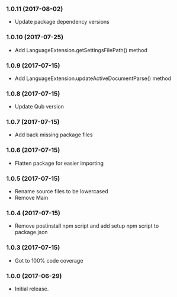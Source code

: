 ### 1.0.11 (2017-08-02)

- Update package dependency versions

### 1.0.10 (2017-07-25)

- Add LanguageExtension<T>.getSettingsFilePath() method

### 1.0.9 (2017-07-15)

- Add LanguageExtension<T>.updateActiveDocumentParse() method

### 1.0.8 (2017-07-15)

- Update Qub version

### 1.0.7 (2017-07-15)

- Add back missing package files

### 1.0.6 (2017-07-15)

- Flatten package for easier importing

### 1.0.5 (2017-07-15)

- Rename source files to be lowercased
- Remove Main

### 1.0.4 (2017-07-15)

- Remove postinstall npm script and add setup npm script to package.json

### 1.0.3 (2017-07-15)

- Got to 100% code coverage

### 1.0.0 (2017-06-29)

- Initial release.